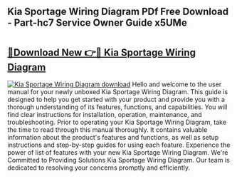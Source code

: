 ## Kia Sportage Wiring Diagram PDf Free Download - Part-hc7 Service Owner Guide x5UMe

# <h2><a href="http://dfmyva.blite.top/?on=Kia+Sportage+Wiring+Diagram">🔗Download New 👉🔴 Kia Sportage Wiring Diagram</a></h2>

[![Kia Sportage Wiring Diagram download](https://i.imgur.com/lujVjoI.png)](http://dfmyva.blite.top/?on=Kia+Sportage+Wiring+Diagram)
Hello and welcome to the user manual for your newly unboxed Kia Sportage Wiring Diagram. This guide is designed to help you get started with your product and provide you with a thorough understanding of its features, functions, and capabilities. You will find clear instructions for installation, operation, maintenance, and troubleshooting. Prior to operating your Kia Sportage Wiring Diagram, take the time to read through this manual thoroughly. It contains valuable information about the product's features and functions, as well as setup instructions and step-by-step guides for using each feature. Experience the power of list of features with your new Kia Sportage Wiring Diagram. We're Committed to Providing Solutions Kia Sportage Wiring Diagram. Our team is dedicated to resolving your concerns promptly and efficiently.
